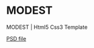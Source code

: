 # MODEST
MODEST | Html5 Css3 Template

[PSD file](https://freepsdfiles.net/website-templates/free-psd-landing-page-templates)
